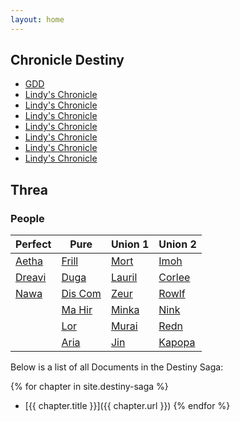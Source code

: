 ```yaml
---
layout: home
---
```


## Chronicle Destiny  
- [GDD](destiny-saga/chronicle-destiny-gdd)
- [Lindy's Chronicle](/destiny-saga/lindys-chronicle)
- [Lindy's Chronicle](/destiny-saga/lindys-chronicle)
- [Lindy's Chronicle](/destiny-saga/lindys-chronicle)
- [Lindy's Chronicle](/destiny-saga/lindys-chronicle)
- [Lindy's Chronicle](/destiny-saga/lindys-chronicle)
- [Lindy's Chronicle](/destiny-saga/lindys-chronicle)
- [Lindy's Chronicle](/destiny-saga/lindys-chronicle)

## Threa

### People

|Perfect|Pure|Union 1|Union 2|
|-------|----|-------|-------|
|[Aetha](/destiny-saga/nawa)  |[Frill](/destiny-saga/frill)   |[Mort](/destiny-saga/frill)   |[Imoh](/destiny-saga/frill)|
|[Dreavi](/destiny-saga/nawa) |[Duga](/destiny-saga/frill)    |[Lauril](/destiny-saga/frill) |[Corlee](/destiny-saga/frill)|
|[Nawa](/destiny-saga/nawa)   |[Dis Com](/destiny-saga/frill) |[Zeur](/destiny-saga/frill)   |[Rowlf](/destiny-saga/frill)|
|                             |[Ma Hir](/destiny-saga/frill)  |[Minka](/destiny-saga/frill)  |[Nink](/destiny-saga/frill)|
|                             |[Lor](/destiny-saga/frill)     |[Murai](/destiny-saga/frill)  |[Redn](/destiny-saga/frill)|
|                             |[Aria](/destiny-saga/frill)    |[Jin](/destiny-saga/frill)    |[Kapopa](/destiny-saga/frill)|


Below is a list of all Documents in the Destiny Saga:

{% for chapter in site.destiny-saga %}
- [{{ chapter.title }}]({{ chapter.url }})
{% endfor %}
